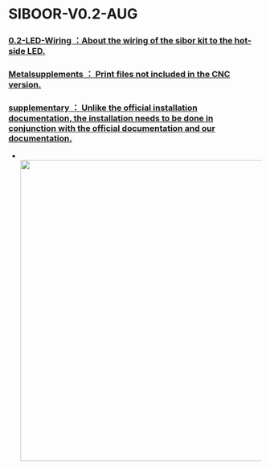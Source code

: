 # SIBOOR-V0.2-AUG

### [0.2-LED-Wiring ：About the wiring of the sibor kit to the hot-side LED.](https://github.com/Lzhikai/SIBOOR-Voron-0.2-AUG/blob/main/0.2-LED-Wiring)
### [Metalsupplements ： Print files not included in the CNC version.](https://github.com/Lzhikai/SIBOOR-Voron-0.2-AUG/blob/main/Metalsupplements)
### [supplementary ： Unlike the official installation documentation, the installation needs to be done in conjunction with the official documentation and our documentation.](https://github.com/Lzhikai/SIBOOR-Voron-0.2-AUG/blob/main/supplementary)

* <br/><img src=https://github.com/Lzhikai/SIBOOR-Voron-0.2-AUG/blob/main/Wiring_diagram-V0.2-AUG.jpg width="600"/><br/>